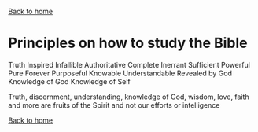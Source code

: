 [Back to home](./../index.md)

# Principles on how to study the Bible

Truth
Inspired
Infallible
Authoritative
Complete
Inerrant
Sufficient
Powerful
Pure
Forever
Purposeful
Knowable
Understandable
Revealed by God
Knowledge of God
Knowledge of Self


Truth, discernment, understanding, knowledge of God, wisdom, love, faith and more are fruits of the Spirit and not our efforts or intelligence


[Back to home](./../index.md)